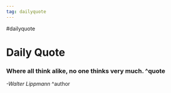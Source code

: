 ```yaml
---
tag: dailyquote
---
```


#dailyquote

# Daily Quote

### Where all think alike, no one thinks very much. ^quote
*-Walter Lippmann* ^author
